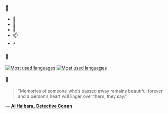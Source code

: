 ### 👋

- 🔭
- 🌱
- 💬
- 📫
- ⚡

#### 🧏

[![Most used languages](https://github-readme-stats-aynah.vercel.app/api/top-langs/?username=aynh&theme=solarized-dark&langs_count=6&layout=compact&hide_title=true)](https://github.com/anuraghazra/github-readme-stats#gh-dark-mode-only)
[![Most used languages](https://github-readme-stats-aynah.vercel.app/api/top-langs/?username=aynh&theme=solarized-light&langs_count=6&layout=compact&hide_title=true)](https://github.com/anuraghazra/github-readme-stats#gh-light-mode-only)

#### 💬

> "Memories of someone who’s passed away remains beautiful forever and a person’s heart will linger over them, they say."

&mdash; [**Ai Haibara**](https://myanimelist.net/character.php?q=Ai%20Haibara&cat=character), [**Detective Conan**](https://myanimelist.net/search/all?q=Detective%20Conan&cat=all)
